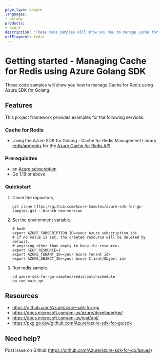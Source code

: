 ```yaml
---
page_type: sample
languages:
- golang
products:
- azure
description: "These code samples will show you how to manage Cache for Redis using Azure SDK for Golang."
urlFragment: redis
---
```


# Getting started - Managing Cache for Redis using Azure Golang SDK

These code samples will show you how to manage Cache for Redis using Azure SDK for Golang.

## Features

This project framework provides examples for the following services:

### Cache for Redis
* Using the Azure SDK for Golang - Cache for Redis Management Library [redis/armredis](https://pkg.go.dev/github.com/Azure/azure-sdk-for-go/sdk/resourcemanager/redis/armredis) for the [Azure Cache for Redis API](https://docs.microsoft.com/en-us/rest/api/redis/)

### Prerequisites
* an [Azure subscription](https://azure.microsoft.com)
* Go 1.18 or above

### Quickstart

1. Clone the repository.

    ```
    git clone https://github.com/Azure-Samples/azure-sdk-for-go-samples.git --branch new-version
    ```
2. Set the environment variable.

   ```
   # bash
   export AZURE_SUBSCRIPTION_ID=<your Azure subscription id> 
   # If no value is set, the created resource will be deleted by default.
   # anything other than empty to keep the resources
   export KEEP_RESOURCE=1 
   export AZURE_TENANT_ID=<your Azure Tenant id>          
   export AZURE_OBJECT_ID=<your Azure Client/Object id> 
   ```

3. Run redis sample.

    ```
    cd azure-sdk-for-go-samples/redis/patchschedule
    go run main.go
    ```
   
## Resources

- https://github.com/Azure/azure-sdk-for-go
- https://docs.microsoft.com/en-us/azure/developer/go/
- https://docs.microsoft.com/en-us/rest/api/
- https://pkg.go.dev/github.com/Azure/azure-sdk-for-go/sdk

## Need help?

Post issue on Github (https://github.com/Azure/azure-sdk-for-go/issues)
